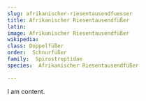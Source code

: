 ```yaml
---
slug: afrikanischer-riesentausendfuesser
title: Afrikanischer Riesentausendfüßer
latin:
image: Afrikanischer Riesentausendfüßer
wikipedia: 
class: Doppelfüßer
order:  Schnurfüßer
family:  Spirostreptidae
species:  Afrikanischer Riesentausendfüßer

---
```


I am content.
